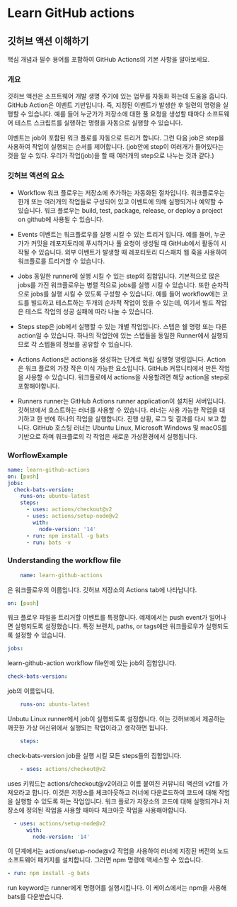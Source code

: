 # Learn GitHub actions

## 깃허브 액션 이해하기 
핵심 개념과 필수 용어를 포함하여 GitHub Actions의 기본 사항을 알아보세요.

### 개요
깃허브 액션은 소프트웨어 개발 생명 주기에 있는 업무를 자동화 하는데 도움을 줍니다.
GitHub Action은 이벤트 기반입니다. 즉, 지정된 이벤트가 발생한 후 일련의 명령을 실행할 수 있습니다.
예를 들어 누군가가 저장소에 대한 풀 요청을 생성할 때마다 소프트웨어 테스트 스크립트를 실행하는 명령을 자동으로 실행할 수 있습니다.

이벤트는 job이 포함된 워크 플로를 자동으로 트리거 합니다. 그런 다음 job은 step을 사용하여 작업이 실행되는 순서를 제어합니다.
(job안에 step이 여러개가 들어있다는 것을 알 수 있다. 우리가 작업(job)을 할 때 여러개의 step으로 나누는 것과 같다.)

### 깃허브 액션의 요소

- Workflow
  워크 플로우는 저장소에 추가하는 자동화된 절차입니다. 워크플로우는 한개 또는 여러개의 작업들로 구성되어 있고 이벤트에 의해 실행되거나 예약할 수 있습니다.
  워크 플로우는 build, test, package, release, or deploy a project on github에 사용될 수 있습니다. 

- Events
  이벤트는 워크플로우를 실행 시킬 수 있는 트리거 입니다.
  예를 들어, 누군가가 커밋을 레포지토리에 푸시하거나 풀 요청이 생성될 때 GitHub에서 활동이 시작될 수 있습니다. 외부 이벤트가 발생할 때 레포티토리 디스패치 웹 훅을 사용하여 워크플로를 트리거할 수 있습니다.

- Jobs
  동일한 runner에 실행 시킬 수 있는 step의 집합입니다. 기본적으로 많은 jobs를 가진 워크플로우는 병렬 적으로 jobs를 실행 시킬 수 있습니다. 
  또한 순차적으로 jobs를 실행 시킬 수 있도록 구성할 수 있습니다. 예를 들어 workflow에는 코드를 빌드하고 테스트하는 두개의 순차적 작업이 있을 수 있는데, 여기서 빌드 작업은 테스트 작업의 성공 실패에 따라 나눌 수 있습니다.

- Steps
  step은 job에서 실행할 수 있는 개별 작업입니다. 스텝은 쉘 명령 또는 다른 action일 수 있습니다. 하나의 작업안에 있는 스텝들을 동일한 Runner에서 실행되므로 각 스텝들의 정보를 공유할 수 있습니다.

- Actions
  Actions은 actions을 생성하는 단계로 독립 실행형 명령입니다. Action은 워크 플로의 가장 작은 이식 가능한 요소입니다. GitHub 커뮤니티에서 만든 작업을 사용할 수 있습니다. 
  워크플로에서 actions을 사용할려면 해당 action을 step로 포함해야합니다.

- Runners
  runner는 GitHub Actions runner application이 설치된 서버입니다. 깃허브에서 호스트하는 러너를 사용할 수 있습니다. 러너는 사용 가능한 작업을 대기하고 한 번에 하나의 작업을 실행합니다. 진행 상황, 로그 및 결과를 다시 보고 합니다.
  GitHub 호스팅 러너는 Ubuntu Linux, Microsoft Windows 및 macOS를 기반으로 하며 워크플로의 각 작업은 새로운 가상환경에서 실행됩니다.

### WorflowExample
```yaml
name: learn-github-actions
on: [push]
jobs:
  check-bats-version:
    runs-on: ubuntu-latest
    steps:
      - uses: actions/checkout@v2
      - uses: actions/setup-node@v2
        with:
          node-version: '14'
      - run: npm install -g bats
      - run: bats -v
```

### Understanding the workflow file

```yaml
    name: learn-github-actions
```
은 워크플로우의 이름입니다. 깃허브 저장소의 Actions tab에 나타납니다.

```yaml
on: [push]
```
워크 플로우 파일을 트리거할 이벤트를 특정합니다. 예제에서는 push event가 일어나면 실행되도록 설정했습니다. 
특정 브랜치, paths, or tags에만 워크플로우가 실행되도록 설정할 수 있습니다.

~~~yaml
jobs:
~~~
learn-github-action workflow file안에 있는 job의 집합입니다.

~~~yaml
check-bats-version:
~~~
job의 이름입니다.

~~~yaml
    runs-on: ubuntu-latest
~~~
Unbutu Linux runner에서 job이 실행되도록 설정합니다. 이는 깃허브에서 제공하는 깨끗한 가상 머신위에서 실행되는 작업이라고 생각하면 됩니다.

~~~yaml
    steps: 
~~~

check-bats-version job을 실행 시킬 모든 steps들의 집합입니다.

~~~yaml
    - uses: actions/checkout@v2
~~~
uses 키워드는 actions/checkout@v2이라고 이름 붙여진 커뮤니티 액션의 v2f를 가져오라고 합니다. 이것은 저장소를 체크아웃하고
러너에 다운로드하여 코드에 대해 작업을 실행할 수 있도록 하는 작업입니다. 워크 플로가 저장소의 코드에 대해 실행되거나 저장소에 정의된 작업을
사용할 때마다 체크아웃 작업을 사용해야합니다.

~~~yaml
  - uses: actions/setup-node@v2
      with:
        node-version: '14'
~~~
이 단계에서는 actions/setup-node@v2 작업을 사용하여 러너에 지정된 버전의 노드 소프트웨어 패키지를 설치합니다. 그러면 npm 명령에 액세스할 수 있습니다.

~~~yaml
- run: npm install -g bats
~~~
run keyword는 runner에게 명령어를 실행시킵니다. 이 케이스에서는 npm을 사용해 bats를 다운받습니다.




